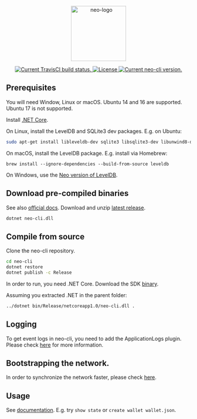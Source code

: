 <p align="center">
<a href="https://cron.global/">
      <img
      src="https://cryptocean.io/img/logo.svg"
      width="150px" alt="neo-logo">
  </a>
</p>

<p align="center">      
  <a href="https://travis-ci.org/neo-project/neo-node">
    <img src="https://travis-ci.org/neo-project/neo-node.svg?branch=master" alt="Current TravisCI build status.">
  </a>
  <a href="https://github.com/neo-project/neo-node/blob/master/LICENSE">
    <img src="https://img.shields.io/badge/license-MIT-blue.svg" alt="License">
  </a>
  <a href="https://github.com/neo-project/neo-node/releases">
    <img src="https://badge.fury.io/gh/neo-project%2Fneo-node.svg" alt="Current neo-cli version.">
  </a>    
</p>

## Prerequisites

You will need Window, Linux or macOS. Ubuntu 14 and 16 are supported. Ubuntu 17 is not supported.

Install [.NET Core](https://www.microsoft.com/net/download/core).

On Linux, install the LevelDB and SQLite3 dev packages. E.g. on Ubuntu:

```sh
sudo apt-get install libleveldb-dev sqlite3 libsqlite3-dev libunwind8-dev
```

On macOS, install the LevelDB package. E.g. install via Homebrew:

```
brew install --ignore-dependencies --build-from-source leveldb
```

On Windows, use the [Neo version of LevelDB](https://github.com/neo-project/leveldb).

## Download pre-compiled binaries

See also [official docs](https://docs.neo.org/docs/en-us/node/introduction.html). Download and unzip [latest release](https://github.com/neo-project/neo-cli/releases).

```sh
dotnet neo-cli.dll
```

## Compile from source

Clone the neo-cli repository.

```sh
cd neo-cli
dotnet restore
dotnet publish -c Release
```
In order to run, you need .NET Core. Download the SDK [binary](https://www.microsoft.com/net/download/linux).

Assuming you extracted .NET in the parent folder:

```sh
../dotnet bin/Release/netcoreapp1.0/neo-cli.dll .
```

## Logging
To get event logs in neo-cli, you need to add the ApplicationLogs plugin. Please check [here](https://github.com/neo-project/neo-modules) for more information.


## Bootstrapping the network.
In order to synchronize the network faster, please check [here](https://docs.neo.org/docs/en-us/node/syncblocks.html).


## Usage
See [documentation](https://docs.neo.org/docs/en-us/node/introduction.html). E.g. try `show state` or `create wallet wallet.json`.
